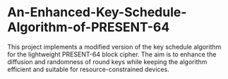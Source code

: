 # An-Enhanced-Key-Schedule-Algorithm-of-PRESENT-64
This project implements a modified version of the key schedule algorithm for the lightweight PRESENT-64 block cipher. The aim is to enhance the diffusion and randomness of round keys while keeping the algorithm efficient and suitable for resource-constrained devices.

